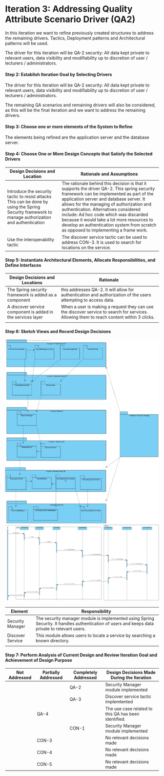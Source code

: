 # Iteration 3: Addressing Quality Attribute Scenario Driver (QA2)

In this iteration we want to refine previously created structures to address the remaining drivers. Tactics, Deployment patterns and Architectural patterns will be used.

The driver for this iteration will be QA-2 security:   All data kept private to relevant users, data visibility and modifiability up to discretion of user / lecturers / administrators.



#### Step 2: Establish Iteration Goal by Selecting Drivers

The driver for this iteration will be QA-2 security:   All data kept private to relevant users, data visibility and modifiability up to discretion of user / lecturers / administrators.

The remaining QA scenarios and remaining drivers will also be considered, as this will be the final iteration and we want to address the remaining drivers.

#### Step 3: Choose one or more elements of the System to Refine

The elements being refined are the application server and the database server.

#### Step 4: Choose One or More Design Concepts that Satisfy the Selected Drivers

| Design Decisions and Location                                | Rationale and Assumptions                                    |
| ------------------------------------------------------------ | ------------------------------------------------------------ |
| Introduce the security tactic to resist attacks This can be done by using the Spring Security framework to manage authorization and authentication | The rationale behind this decision is that it supports the driver QA-2. This spring security framework can be implemented as part of the application server and database server. It allows for the managing of authorization and authentication. Alternatives considered include: Ad hoc code which was discarded because it would take a lot more resources to develop an authentication system from scratch as opposed to implementing a frame work. |
| Use the interoperability tactic                              | The discover service tactic can be used to address CON-3. It is used to search for locations on the service. |



#### Step 5: Instantiate Architectural Elements, Allocate Responsibilities, and Define Interfaces

| Design Decisions and Locations                              | Rationale                                                    |
| ----------------------------------------------------------- | ------------------------------------------------------------ |
| The Spring security framework is added as a component       | this addresses QA-2. It will allow for authentication and authorization of the users attempting to access data. |
| A discover service component is added in the services layer | When a user is making a request they can use the discover service to search for services. Allowing them to reach content within 3 clicks. |
|                                                             |                                                              |



#### Step 6: Sketch Views and Record Design Decisions 

![alt text](https://github.com/SOFE3650F18/project-g17/blob/master/Iteration%203/Class%20Diagram1.jpg)
![alt text](https://github.com/SOFE3650F18/project-g17/blob/master/Iteration%203/discoverservice.jpg)



#### 

| Element          | Responsibility                                               |
| ---------------- | ------------------------------------------------------------ |
| Security Manager | The security manager module is implemented using Spring Security. It handles authentication of users and keeps data private to relevant users. |
| Discover Service | This module allows users to locate a service by searching a known directory. |
|                  |                                                              |

#### 



#### Step 7: Perform Analysis of Current Design and Review Iteration Goal and Achievement of Design Purpose

| Not Addressed | Partially Addressed | Completely Addressed | Design Decisions Made During the Iteration                   |
| ------------- | ------------------- | -------------------- | ------------------------------------------------------------ |
|               |                     | QA-2                 | Security Manager module implemented                          |
|               |                     | QA-3                 | Discover service tactic implemtented                         |
|               | QA-4                |                      | The use case related to this QA has been identified.         |
|               |                     | CON-1                | Security Manager module implemented                          |
|               | CON-3               |                      | No relevant decisions made                                   |
|               | CON-4               |                      | No relevant decisions made |
|               | CON-5               |                      | No relevant decisions made  |
